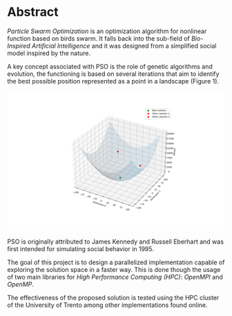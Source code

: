 # Abstract
*Particle Swarm Optimization* is an optimization algorithm for nonlinear function based on birds swarm. It falls back into the sub-field of *Bio-Inspired Artificial Intelligence* and it was designed from a simplified social model inspired by the nature.

A key concept associated with PSO is the role of genetic algorithms and evolution, the functioning is based on several iterations that aim to identify the best possible position represented as a point in a landscape (Figure 1).

![Solution landscape with best possible solution represented in green](./images/solution_landscape.png)

PSO is originally attributed to James Kennedy and Russell Eberhart and was first intended for simulating social behavior in 1995.

The goal of this project is to design a parallelized implementation capable of exploring the solution space in a faster way. This is done though the usage of two main libraries for *High Performance Computing (HPC)*: *OpenMPI* and *OpenMP*.

The effectiveness of the proposed solution is tested using the HPC cluster of the University of Trento among other implementations found online.
